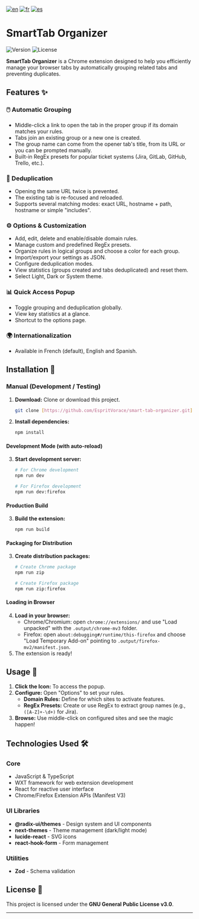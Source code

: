 [![en](https://img.shields.io/badge/lang-en-red.svg)](https://github.com/EspritVorace/smart-tab-organizer/blob/master/README.md)
[![fr](https://img.shields.io/badge/lang-fr-blue.svg)](https://github.com/EspritVorace/smart-tab-organizer/blob/master/README-fr.md)
[![es](https://img.shields.io/badge/lang-es-yellow.svg)](https://github.com/EspritVorace/smart-tab-organizer/blob/master/README-es.md)

# SmartTab Organizer

![Version](https://img.shields.io/badge/version-1.0.1-blue.svg)
![License](https://img.shields.io/badge/License-GPL_v3-blue.svg)

**SmartTab Organizer** is a Chrome extension designed to help you efficiently manage your browser tabs by automatically grouping related tabs and preventing duplicates.

## Features ✨

### 🖱️ Automatic Grouping
* Middle-click a link to open the tab in the proper group if its domain matches your rules.
* Tabs join an existing group or a new one is created.
* The group name can come from the opener tab's title, from its URL or you can be prompted manually.
* Built-in RegEx presets for popular ticket systems (Jira, GitLab, GitHub, Trello, etc.).

### 🚫 Deduplication
* Opening the same URL twice is prevented.
* The existing tab is re-focused and reloaded.
* Supports several matching modes: exact URL, hostname + path, hostname or simple "includes".

### ⚙️ Options & Customization
* Add, edit, delete and enable/disable domain rules.
* Manage custom and predefined RegEx presets.
* Organize rules in logical groups and choose a color for each group.
* Import/export your settings as JSON.
* Configure deduplication modes.
* View statistics (groups created and tabs deduplicated) and reset them.
* Select Light, Dark or System theme.

### 📊 Quick Access Popup
* Toggle grouping and deduplication globally.
* View key statistics at a glance.
* Shortcut to the options page.

### 🌍 Internationalization
* Available in French (default), English and Spanish.

## Installation 🚀

### Manual (Development / Testing)

1.  **Download:** Clone or download this project.
    ```bash
    git clone [https://github.com/EspritVorace/smart-tab-organizer.git](https://github.com/EspritVorace/smart-tab-organizer.git)
    ```
2.  **Install dependencies:**
    ```bash
    npm install
    ```

#### Development Mode (with auto-reload)
3.  **Start development server:**
    ```bash
    # For Chrome development
    npm run dev
    
    # For Firefox development
    npm run dev:firefox
    ```

#### Production Build
3.  **Build the extension:**
    ```bash
    npm run build
    ```

#### Packaging for Distribution
3.  **Create distribution packages:**
    ```bash
    # Create Chrome package
    npm run zip
    
    # Create Firefox package
    npm run zip:firefox
    ```

#### Loading in Browser
4.  **Load in your browser:**
    * Chrome/Chromium: open `chrome://extensions/` and use "Load unpacked" with the `.output/chrome-mv3` folder.
    * Firefox: open `about:debugging#/runtime/this-firefox` and choose "Load Temporary Add-on" pointing to `.output/firefox-mv2/manifest.json`.
5.  The extension is ready!

## Usage 📖

1.  **Click the Icon:** To access the popup.
2.  **Configure:** Open "Options" to set your rules.
    * **Domain Rules:** Define for which sites to activate features.
    * **RegEx Presets:** Create or use RegEx to extract group names (e.g., `([A-Z]+-\d+)` for Jira).
3.  **Browse:** Use middle-click on configured sites and see the magic happen!

## Technologies Used 🛠️

### Core
* JavaScript & TypeScript
* WXT framework for web extension development
* React for reactive user interface
* Chrome/Firefox Extension APIs (Manifest V3)

### UI Libraries
* **@radix-ui/themes** - Design system and UI components
* **next-themes** - Theme management (dark/light mode)
* **lucide-react** - SVG icons
* **react-hook-form** - Form management

### Utilities
* **Zod** - Schema validation

## License 📄

This project is licensed under the **GNU General Public License v3.0**.

---